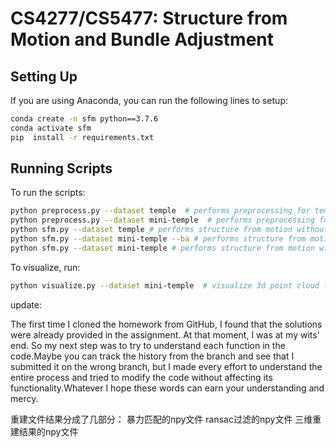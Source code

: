 # CS4277/CS5477: Structure from Motion and Bundle Adjustment

## Setting Up

If you are using Anaconda, you can run the following lines to setup:
```bash
conda create -n sfm python==3.7.6
conda activate sfm
pip  install -r requirements.txt
```

## Running Scripts
To run the scripts:
```bash
python preprocess.py --dataset temple  # performs preprocessing for temple dataset
python preprocess.py --dataset mini-temple  # performs preprocessing for mini-temple dataset
python sfm.py --dataset temple # performs structure from motion without bundle adjustment 
python sfm.py --dataset mini-temple --ba # performs structure from motion with bundle adjustment on mini-temple dataset
python sfm.py --dataset mini-temple # performs structure from motion without bundle adjustment on mini-temple dataset
```

To visualize, run:
```bash
python visualize.py --dataset mini-temple  # visualize 3d point cloud from reconstruction.
```

update:

The first time I cloned the homework from GitHub, I found that the solutions were already provided in the assignment. At that moment, I was at my wits' end. So my next step was to try to understand each function in the code.Maybe you can track the history from the branch and see that I submitted it on the wrong branch, but I made every effort to understand the entire process and tried to modify the code without affecting its functionality.Whatever I hope these words can earn your understanding and mercy.

重建文件结果分成了几部分：
暴力匹配的npy文件
ransac过滤的npy文件
三维重建结果的npy文件
